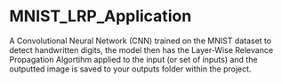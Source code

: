 # MNIST_LRP_Application
A Convolutional Neural Network (CNN) trained on the MNIST dataset to detect handwritten digits, the model then has the Layer-Wise Relevance Propagation Algortihm applied to the input (or set of inputs) and the outputted image is saved to your outputs folder within the project.
